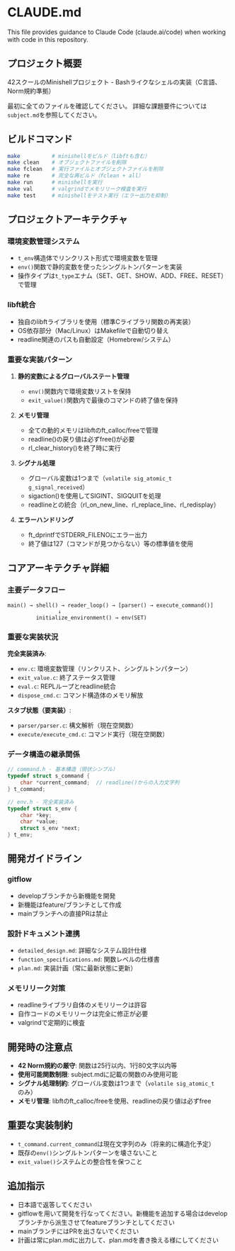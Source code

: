 # CLAUDE.md

This file provides guidance to Claude Code (claude.ai/code) when working with code in this repository.

## プロジェクト概要
42スクールのMinishellプロジェクト - Bashライクなシェルの実装（C言語、Norm規約準拠）

最初に全てのファイルを確認してください。
詳細な課題要件については`subject.md`を参照してください。

## ビルドコマンド

```bash
make          # minishellをビルド（libftも含む）
make clean    # オブジェクトファイルを削除
make fclean   # 実行ファイルとオブジェクトファイルを削除
make re       # 完全な再ビルド（fclean + all）
make run      # minishellを実行
make val      # valgrindでメモリリーク検査を実行
make test     # minishellをテスト実行（エラー出力を抑制）
```

## プロジェクトアーキテクチャ

### 環境変数管理システム
- `t_env`構造体でリンクリスト形式で環境変数を管理
- `env()`関数で静的変数を使ったシングルトンパターンを実装
- 操作タイプは`t_type`エナム（SET、GET、SHOW、ADD、FREE、RESET）で管理

### libft統合
- 独自のlibftライブラリを使用（標準Cライブラリ関数の再実装）
- OS依存部分（Mac/Linux）はMakefileで自動切り替え
- readline関連のパスも自動設定（Homebrew/システム）

### 重要な実装パターン
1. **静的変数によるグローバルステート管理**
   - `env()`関数内で環境変数リストを保持
   - `exit_value()`関数内で最後のコマンドの終了値を保持

2. **メモリ管理**
   - 全ての動的メモリはlibftのft_calloc/freeで管理
   - readline()の戻り値は必ずfree()が必要
   - rl_clear_history()を終了時に実行

3. **シグナル処理**
   - グローバル変数は1つまで（`volatile sig_atomic_t g_signal_received`）
   - sigaction()を使用してSIGINT、SIGQUITを処理
   - readlineとの統合（rl_on_new_line、rl_replace_line、rl_redisplay）

4. **エラーハンドリング**
   - ft_dprintfでSTDERR_FILENOにエラー出力
   - 終了値は127（コマンドが見つからない）等の標準値を使用

## コアアーキテクチャ詳細

### 主要データフロー
```
main() → shell() → reader_loop() → [parser() → execute_command()]
                ↓
         initialize_environment() → env(SET)
```

### 重要な実装状況
**完全実装済み**:
- `env.c`: 環境変数管理（リンクリスト、シングルトンパターン）
- `exit_value.c`: 終了ステータス管理
- `eval.c`: REPLループとreadline統合
- `dispose_cmd.c`: コマンド構造体のメモリ解放

**スタブ状態（要実装）**:
- `parser/parser.c`: 構文解析（現在空関数）
- `execute/execute_cmd.c`: コマンド実行（現在空関数）

### データ構造の継承関係
```c
// command.h - 基本構造（現状シンプル）
typedef struct s_command {
    char *current_command;  // readline()からの入力文字列
} t_command;

// env.h - 完全実装済み
typedef struct s_env {
    char *key;
    char *value; 
    struct s_env *next;
} t_env;
```

## 開発ガイドライン

### gitflow
- developブランチから新機能を開発
- 新機能はfeature/ブランチとして作成  
- mainブランチへの直接PRは禁止

### 設計ドキュメント連携
- `detailed_design.md`: 詳細なシステム設計仕様
- `function_specifications.md`: 関数レベルの仕様書
- `plan.md`: 実装計画（常に最新状態に更新）

### メモリリーク対策
- readlineライブラリ自体のメモリリークは許容
- 自作コードのメモリリークは完全に修正が必要
- valgrindで定期的に検査

## 開発時の注意点
- **42 Norm規約の厳守**: 関数は25行以内、1行80文字以内等
- **使用可能関数制限**: subject.mdに記載の関数のみ使用可能
- **シグナル処理制約**: グローバル変数は1つまで（`volatile sig_atomic_t`のみ）
- **メモリ管理**: libftのft_calloc/freeを使用、readlineの戻り値は必ずfree

## 重要な実装制約
- `t_command.current_command`は現在文字列のみ（将来的に構造化予定）
- 既存の`env()`シングルトンパターンを壊さないこと
- `exit_value()`システムとの整合性を保つこと

## 追加指示
- 日本語で返答してください
- gitflowを用いて開発を行なってください。新機能を追加する場合はdevelopブランチから派生させてfeatureブランチとしてください
- mainブランチにはPRを出さないでください
- 計画は常にplan.mdに出力して、plan.mdを書き換える様にしてください